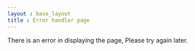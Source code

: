 ```yaml
---
layout : base_layout
title : Error handler page
---
```


<div class="alert alert-danger text-center">
    There is an error in displaying the page, Please try again later.
</div>
